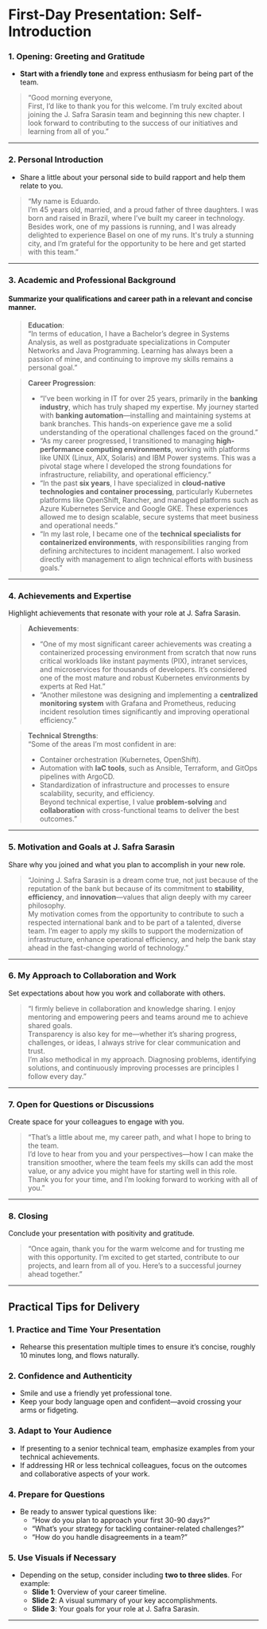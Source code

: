 # First-Day Presentation: Self-Introduction

### **1. Opening: Greeting and Gratitude**
- **Start with a friendly tone** and express enthusiasm for being part of the team.
  
> “Good morning everyone,  
> First, I’d like to thank you for this welcome. I’m truly excited about joining the J. Safra Sarasin team and beginning this new chapter. I look forward to contributing to the success of our initiatives and learning from all of you.”

---

### **2. Personal Introduction**
- Share a little about your personal side to build rapport and help them relate to you.

> “My name is Eduardo.  
> I’m 45 years old, married, and a proud father of three daughters. I was born and raised in Brazil, where I’ve built my career in technology.  
> Besides work, one of my passions is running, and I was already delighted to experience Basel on one of my runs. It's truly a stunning city, and I’m grateful for the opportunity to be here and get started with this team.”

---

### **3. Academic and Professional Background**
#### Summarize your qualifications and career path in a relevant and concise manner.
  
> **Education**:  
> “In terms of education, I have a Bachelor’s degree in Systems Analysis, as well as postgraduate specializations in Computer Networks and Java Programming. Learning has always been a passion of mine, and continuing to improve my skills remains a personal goal.”

> **Career Progression**:
> - “I’ve been working in IT for over 25 years, primarily in the **banking industry**, which has truly shaped my expertise. My journey started with **banking automation**—installing and maintaining systems at bank branches. This hands-on experience gave me a solid understanding of the operational challenges faced on the ground.”
> - “As my career progressed, I transitioned to managing **high-performance computing environments**, working with platforms like UNIX (Linux, AIX, Solaris) and IBM Power systems. This was a pivotal stage where I developed the strong foundations for infrastructure, reliability, and operational efficiency.”
> - “In the past **six years**, I have specialized in **cloud-native technologies and container processing**, particularly Kubernetes platforms like OpenShift, Rancher, and managed platforms such as Azure Kubernetes Service and Google GKE. These experiences allowed me to design scalable, secure systems that meet business and operational needs.”
> - “In my last role, I became one of the **technical specialists for containerized environments**, with responsibilities ranging from defining architectures to incident management. I also worked directly with management to align technical efforts with business goals.”

---

### **4. Achievements and Expertise**
Highlight achievements that resonate with your role at J. Safra Sarasin.

> **Achievements**:
> - “One of my most significant career achievements was creating a containerized processing environment from scratch that now runs critical workloads like instant payments (PIX), intranet services, and microservices for thousands of developers. It’s considered one of the most mature and robust Kubernetes environments by experts at Red Hat.”
> - “Another milestone was designing and implementing a **centralized monitoring system** with Grafana and Prometheus, reducing incident resolution times significantly and improving operational efficiency.”

> **Technical Strengths**:  
> “Some of the areas I’m most confident in are:  
> - Container orchestration (Kubernetes, OpenShift).  
> - Automation with **IaC tools**, such as Ansible, Terraform, and GitOps pipelines with ArgoCD.  
> - Standardization of infrastructure and processes to ensure scalability, security, and efficiency.  
> Beyond technical expertise, I value **problem-solving** and **collaboration** with cross-functional teams to deliver the best outcomes.”

---

### **5. Motivation and Goals at J. Safra Sarasin**
Share why you joined and what you plan to accomplish in your new role.

> “Joining J. Safra Sarasin is a dream come true, not just because of the reputation of the bank but because of its commitment to **stability**, **efficiency**, and **innovation**—values that align deeply with my career philosophy.  
> My motivation comes from the opportunity to contribute to such a respected international bank and to be part of a talented, diverse team. I’m eager to apply my skills to support the modernization of infrastructure, enhance operational efficiency, and help the bank stay ahead in the fast-changing world of technology.”

---

### **6. My Approach to Collaboration and Work**
Set expectations about how you work and collaborate with others.

> “I firmly believe in collaboration and knowledge sharing. I enjoy mentoring and empowering peers and teams around me to achieve shared goals.  
> Transparency is also key for me—whether it’s sharing progress, challenges, or ideas, I always strive for clear communication and trust.  
> I’m also methodical in my approach. Diagnosing problems, identifying solutions, and continuously improving processes are principles I follow every day.”

---

### **7. Open for Questions or Discussions**
Create space for your colleagues to engage with you.

> “That’s a little about me, my career path, and what I hope to bring to the team.  
> I’d love to hear from you and your perspectives—how I can make the transition smoother, where the team feels my skills can add the most value, or any advice you might have for starting well in this role.  
> Thank you for your time, and I’m looking forward to working with all of you.”

---

### **8. Closing**
Conclude your presentation with positivity and gratitude.

> “Once again, thank you for the warm welcome and for trusting me with this opportunity. I’m excited to get started, contribute to our projects, and learn from all of you. Here’s to a successful journey ahead together.”

---

## Practical Tips for Delivery

### 1. **Practice and Time Your Presentation**
- Rehearse this presentation multiple times to ensure it’s concise, roughly 10 minutes long, and flows naturally.

### 2. **Confidence and Authenticity**
- Smile and use a friendly yet professional tone.
- Keep your body language open and confident—avoid crossing your arms or fidgeting.

### 3. **Adapt to Your Audience**
- If presenting to a senior technical team, emphasize examples from your technical achievements.
- If addressing HR or less technical colleagues, focus on the outcomes and collaborative aspects of your work.

### 4. **Prepare for Questions**
- Be ready to answer typical questions like:
  - “How do you plan to approach your first 30-90 days?”
  - “What’s your strategy for tackling container-related challenges?”
  - “How do you handle disagreements in a team?”

### 5. **Use Visuals if Necessary**
- Depending on the setup, consider including **two to three slides**. For example:
  - **Slide 1**: Overview of your career timeline.
  - **Slide 2**: A visual summary of your key accomplishments.
  - **Slide 3**: Your goals for your role at J. Safra Sarasin.

---